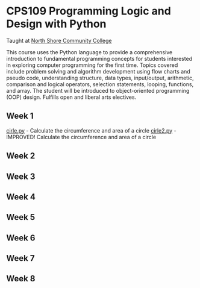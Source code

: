 # CPS109 Programming Logic and Design with Python

Taught at [North Shore Community College](https://www.northshore.edu/)

This course uses the Python language to provide a comprehensive introduction to fundamental programming concepts for students interested in exploring computer programming for the first time. Topics covered include problem solving and algorithm development using flow charts and pseudo code, understanding structure, data types, input/output, arithmetic, comparison and logical operators, selection statements, looping, functions, and array. The student will be introduced to object-oriented programming (OOP) design. Fulfills open and liberal arts electives.

## Week 1

[cirle.py](examples/week1/circle.py) - Calculate the circumference and area of a circle
[cirle2.py](examples/week1/circle2.py) - IMPROVED! Calculate the circumference and area of a circle

## Week 2

## Week 3

## Week 4

## Week 5

## Week 6

## Week 7

## Week 8

